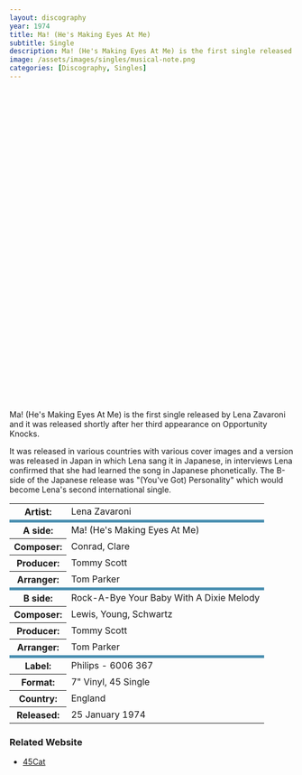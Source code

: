 ```yaml
---
layout: discography
year: 1974
title: Ma! (He's Making Eyes At Me)
subtitle: Single
description: Ma! (He's Making Eyes At Me) is the first single released by Lena Zavaroni and it was released shortly after her third appearance on Opportunity Knocks.
image: /assets/images/singles/musical-note.png
categories: [Discography, Singles]
---
```


<div id="player1"></div>
<div id="player2"></div>

Ma! (He's Making Eyes At Me) is the first single released by Lena Zavaroni and it was released shortly after her third appearance on Opportunity Knocks.

It was released in various countries with various cover images and a version was released in Japan in which Lena sang it in Japanese, in interviews Lena confirmed that she had learned the song in Japanese phonetically. The B-side of the Japanese release was &quot;(You've Got) Personality&quot; which would become Lena's second international single.

<table>
<tr><th>Artist:</th><td>Lena Zavaroni</td></tr>
<tr class="split"><th>A side:</th><td>Ma! (He's Making Eyes At Me)</td></tr>
<tr><th>Composer:</th><td>Conrad, Clare</td></tr>
<tr><th>Producer:</th><td>Tommy Scott</td></tr>
<tr><th>Arranger:</th><td>Tom Parker</td></tr>
<tr class="split"><th>B side:</th><td>Rock-A-Bye Your Baby With A Dixie Melody</td></tr>
<tr><th>Composer:</th><td>Lewis, Young, Schwartz</td></tr>
<tr><th>Producer:</th><td>Tommy Scott</td></tr>
<tr><th>Arranger:</th><td>Tom Parker</td></tr>
<tr class="split"><th>Label:</th><td>Philips - 6006 367</td></tr>
<tr><th>Format:</th><td>7" Vinyl, 45 Single</td></tr>
<tr><th>Country:</th><td>England</td></tr>
<tr><th>Released:</th><td>25 January 1974</td></tr>
</table>

### Related Website
* [45Cat](http://www.45cat.com/record/6006367)

<style>
#player1 {width:367.5px; height:277px;}
#player2 {width:367.5px; height:277px;}
.split {border-top: solid 5px #4B90B1;}
</style>

<script>
    var tag = document.createElement('script');
    tag.src = "//www.youtube.com/iframe_api";
    var firstScriptTag = document.getElementsByTagName('script')[0];
    firstScriptTag.parentNode.insertBefore(tag, firstScriptTag);

    var player;
    function onYouTubeIframeAPIReady() {
        player1 = new YT.Player('player1', {
            height: '360',
            width: '480',
            videoId: 'DzqcGLl8rMg',
            events: {
                'onStateChange': onPlayerStateChange
            }
        });
        player2 = new YT.Player('player2', {
            height: '360',
            width: '480',
            videoId: 'Yc1h6cDkc8M',
            events: {
                'onStateChange': onPlayerStateChange
            }
        });
    }

    function onPlayerStateChange(event) {
        if (event.data == YT.PlayerState.PLAYING) {
            stopVideo(event.target.a.id);
        }
    }

    function stopVideo(player_id) {
        if (player_id == "player1") {
            player2.stopVideo();
        } else if (player_id == "player2") {
            player1.stopVideo();
        }
    }
</script>

